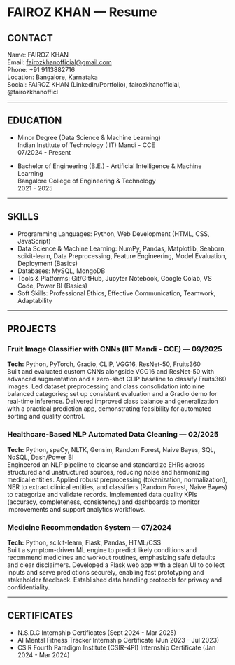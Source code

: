 # FAIROZ KHAN — Resume

## CONTACT
Name: FAIROZ KHAN  
Email: fairozkhanofficial@gmail.com  
Phone: +91 9113882716  
Location: Bangalore, Karnataka  
Social: FAIROZ KHAN (LinkedIn/Portfolio), fairozkhanofficial, @fairozkhanofficl

---

## EDUCATION
- Minor Degree (Data Science & Machine Learning)  
  Indian Institute of Technology (IIT) Mandi - CCE  
  07/2024 - Present

- Bachelor of Engineering (B.E.) - Artificial Intelligence & Machine Learning  
  Bangalore College of Engineering & Technology  
  2021 - 2025

---

## SKILLS
- Programming Languages: Python, Web Development (HTML, CSS, JavaScript)  
- Data Science & Machine Learning: NumPy, Pandas, Matplotlib, Seaborn, scikit-learn, Data Preprocessing, Feature Engineering, Model Evaluation, Deployment (Basics)  
- Databases: MySQL, MongoDB  
- Tools & Platforms: Git/GitHub, Jupyter Notebook, Google Colab, VS Code, Power BI (Basics)  
- Soft Skills: Professional Ethics, Effective Communication, Teamwork, Adaptability

---

## PROJECTS

### Fruit Image Classifier with CNNs (IIT Mandi - CCE) — 09/2025  
**Tech:** Python, PyTorch, Gradio, CLIP, VGG16, ResNet-50, Fruits360  
Built and evaluated custom CNNs alongside VGG16 and ResNet-50 with advanced augmentation and a zero-shot CLIP baseline to classify Fruits360 images. Led dataset preprocessing and class consolidation into nine balanced categories; set up consistent evaluation and a Gradio demo for real-time inference. Delivered improved class balance and generalization with a practical prediction app, demonstrating feasibility for automated sorting and quality control.

### Healthcare-Based NLP Automated Data Cleaning — 02/2025  
**Tech:** Python, spaCy, NLTK, Gensim, Random Forest, Naive Bayes, SQL, NoSQL, Dash/Power BI  
Engineered an NLP pipeline to cleanse and standardize EHRs across structured and unstructured sources, reducing noise and harmonizing medical entities. Applied robust preprocessing (tokenization, normalization), NER to extract clinical entities, and classifiers (Random Forest, Naive Bayes) to categorize and validate records. Implemented data quality KPIs (accuracy, completeness, consistency) and dashboards to monitor improvements and support analytics workflows.

### Medicine Recommendation System — 07/2024  
**Tech:** Python, scikit-learn, Flask, Pandas, HTML/CSS  
Built a symptom-driven ML engine to predict likely conditions and recommend medicines and workout routines, emphasizing safe defaults and clear disclaimers. Developed a Flask web app with a clean UI to collect inputs and serve predictions securely, enabling fast prototyping and stakeholder feedback. Established data handling protocols for privacy and confidentiality.

---

## CERTIFICATES
- N.S.D.C Internship Certificates (Sept 2024 - Mar 2025)  
- AI Mental Fitness Tracker Internship Certificate (Jun 2023 - Jul 2023)  
- CSIR Fourth Paradigm Institute (CSIR-4PI) Internship Certificate (Jan 2024 - Mar 2024)